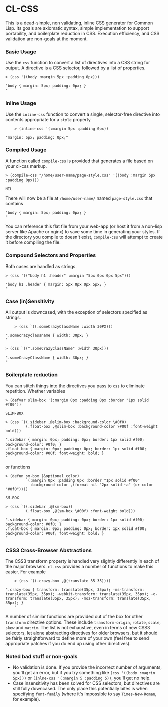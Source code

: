 CL-CSS
======

This is a dead-simple, non validating, inline CSS generator for Common Lisp. Its goals are axiomatic syntax, simple implementation to support portability, and boilerplate reduction in CSS. Execution efficiency, and CSS validation are non-goals at the moment.

### Basic Usage

Use the `css` function to convert a list of directives into a CSS string for output. A directive is a CSS selector, followed by a list of properties.

	> (css '((body :margin 5px :padding 0px)))
	
	"body { margin: 5px; padding: 0px; }
	"

### Inline Usage

Use the `inline-css` function to convert a single, selector-free directive into contents appropriate for a `style` property

        > (inline-css '(:margin 5px :padding 0px))
	
	"margin: 5px; padding: 0px;"

### Compiled Usage

A function called `compile-css` is provided that generates a file based on your cl-css markup.

	> (compile-css "/home/user-name/page-style.css" '((body :margin 5px :padding 0px)))
	
	NIL
	
There will now be a file at `/home/user-name/` named `page-style.css` that contains

	"body { margin: 5px; padding: 0px; }
	"

You can reference this flat file from your web-app (or host it from a non-lisp server like Apache or nginx) to save some time in generating your styles. If the directory you compile to doesn't exist, `compile-css` will attempt to create it before compiling the file.

### Compound Selectors and Properties

Both cases are handled as strings.

	> (css '(("body h1 .header" :margin "5px 0px 0px 5px")))

	"body h1 .header { margin: 5px 0px 0px 5px; }
	"

### Case (in)Sensitivity

All output is downcased, with the exception of selectors specified as strings.

        > (css `((.someCrazyClassName :width 30PX)))
	
	".somecrazyclassname { width: 30px; }
	"
	
	> (css `((".someCrazyClassName" :width 30px)))
	
	".someCrazyClassName { width: 30px; }
	"

### Boilerplate reduction

You can stitch things into the directives you pass to `css` to eliminate repetition. Whether variables

	> (defvar slim-box '(:margin 0px :padding 0px :border "1px solid #f00"))

	SLIM-BOX

	> (css `((.sidebar ,@slim-box :background-color \#0f0)
	         (.float-box ,@slim-box :background-color \#00f :font-weight bold)))

	".sidebar { margin: 0px; padding: 0px; border: 1px solid #f00; background-color: #0f0; }
	.float-box { margin: 0px; padding: 0px; border: 1px solid #f00; background-color: #00f; font-weight: bold; }
	"
or functions

	> (defun sm-box (&optional color) 
	         `(:margin 0px :padding 0px :border "1px solid #f00" 
	           :background-color ,(format nil "2px solid ~a" (or color "#0f0"))))
	
	SM-BOX
	
	> (css `((.sidebar ,@(sm-box))
	         (.float-box ,@(sm-box \#00f) :font-weight bold)))
		 
	".sidebar { margin: 0px; padding: 0px; border: 1px solid #f00; background-color: #0f0; }
	.float-box { margin: 0px; padding: 0px; border: 1px solid #f00; background-color: #00f; font-weight: bold; }
	"

### CSS3 Cross-Browser Abstractions

The CSS3 transform property is handled very slightly differently in each of the major browsers. `cl-css` provides a number of functions to make this easier. For example

        > (css `((.crazy-box ,@(translate 35 35))))
	
	".crazy-box { transform: translate(35px, 35px); -ms-transform: translate(35px, 35px); -webkit-transform: translate(35px, 35px); -o-transform: translate(35px, 35px); -moz-transform: translate(35px, 35px); }
        "
A number of similar functions are provided out of the box for other `transform` directive options. These include `transform-origin`, `rotate`, `scale`, `skew` and `matrix`. The list is not exhaustive, even in terms of new CSS3 selectors, let alone abstracting directives for older browsers, but it should be fairly straightforward to define more of your own (feel free to send appropriate patches if you do end up using other directives).


### Noted bad stuff or non-goals

+ No validation is done. If you provide the incorrect number of arguments, you'll get an error, but if you try something like `(css '((body :magrin 5px)))` or `(inlne-css '(:margin 5 :padding 5))`, you'll get no help.
+ Case insensitivity has been solved for CSS selectors, but directives are still fully downcased. The only place this potentially bites is when specifying `font-family` (where it's impossible to say `Times-New-Roman`, for example).
